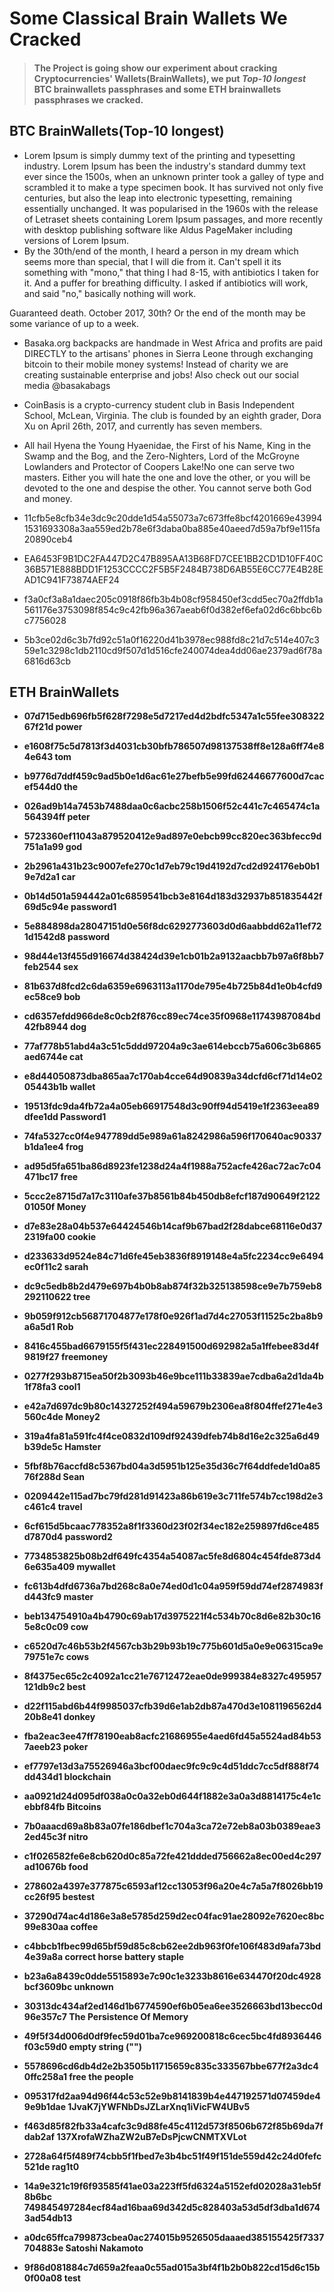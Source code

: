# Some Classical Brain Wallets We Cracked

> #### The Project is going show our experiment about cracking Cryptocurrencies' Wallets(BrainWallets), we put *Top-10 longest* BTC brainwallets passphrases and some ETH brainwallets passphrases we cracked.

## BTC BrainWallets(Top-10 longest)

* Lorem Ipsum is simply dummy text of the printing and typesetting industry. Lorem Ipsum has been the industry's standard dummy text ever since the 1500s, when an unknown printer took a galley of type and scrambled it to make a type specimen book. It has survived not only five centuries, but also the leap into electronic typesetting, remaining essentially unchanged. It was popularised in the 1960s with the release of Letraset sheets containing Lorem Ipsum passages, and more recently with desktop publishing software like Aldus PageMaker including versions of Lorem Ipsum.
* By the 30th/end of the month, I heard a person in my dream which seems more than special, that I will die from it. Can't spell it its something with "mono," that thing I had 8-15, with antibiotics I taken for it. And a puffer for breathing difficulty. I asked if antibiotics will work, and said "no," basically nothing will work.

Guaranteed death. October 2017, 30th? Or the end of the month may be some variance of up to a week.

* Basaka.org backpacks are handmade in West Africa and profits are paid DIRECTLY to the artisans' phones in Sierra Leone through exchanging bitcoin to their mobile money systems! Instead of charity we are creating sustainable enterprise and jobs! Also check out our social media @basakabags
* CoinBasis is a crypto-currency student club in Basis Independent School, McLean, Virginia. The club is founded by an eighth grader, Dora Xu on April 26th, 2017, and currently has seven members.
* All hail Hyena the Young Hyaenidae, the First of his Name, King in the Swamp and the Bog, and the Zero-Nighters, Lord of the McGroyne Lowlanders and Protector of Coopers Lake!No one can serve two masters. Either you will hate the one and love the other, or you will be devoted to the one and despise the other. You cannot serve both God and money.

* 11cfb5e8cfb34e3dc9c20dde1d54a55073a7c673ffe8bcf4201669e439941531693308a3aa559ed2b78e6f3daba0ba885e40aeed7d59a7bf9e115fa20890ceb4
* EA6453F9B1DC2FA447D2C47B895AA13B68FD7CEE1BB2CD1D10FF40C36B571E888BDD1F1253CCCC2F5B5F2484B738D6AB55E6CC77E4B28EAD1C941F73874AEF24

* f3a0cf3a8a1daec205c0918f86fb3b4b08cf958450ef3cdd5ec70a2ffdb1a561176e3753098f854c9c42fb96a367aeab6f0d382ef6efa02d6c6bbc6bc7756028
* 5b3ce02d6c3b7fd92c51a0f16220d41b3978ec988fd8c21d7c514e407c359e1c3298c1db2110cd9f507d1d516cfe240074dea4dd06ae2379ad6f78a6816d63cb

## ETH BrainWallets


* **07d715edb696fb5f628f7298e5d7217ed4d2bdfc5347a1c55fee30832267f21d    power**
* **e1608f75c5d7813f3d4031cb30bfb786507d98137538ff8e128a6ff74e84e643    tom**

* **b9776d7ddf459c9ad5b0e1d6ac61e27befb5e99fd62446677600d7cacef544d0    the**
* **026ad9b14a7453b7488daa0c6acbc258b1506f52c441c7c465474c1a564394ff    peter**

* **5723360ef11043a879520412e9ad897e0ebcb99cc820ec363bfecc9d751a1a99    god**
* **2b2961a431b23c9007efe270c1d7eb79c19d4192d7cd2d924176eb0b19e7d2a1    car**

* **0b14d501a594442a01c6859541bcb3e8164d183d32937b851835442f69d5c94e    password1**
* **5e884898da28047151d0e56f8dc6292773603d0d6aabbdd62a11ef721d1542d8    password**

* **98d44e13f455d916674d38424d39e1cb01b2a9132aacbb7b97a6f8bb7feb2544    sex**
* **81b637d8fcd2c6da6359e6963113a1170de795e4b725b84d1e0b4cfd9ec58ce9    bob**

* **cd6357efdd966de8c0cb2f876cc89ec74ce35f0968e11743987084bd42fb8944    dog**
* **77af778b51abd4a3c51c5ddd97204a9c3ae614ebccb75a606c3b6865aed6744e    cat**

* **e8d44050873dba865aa7c170ab4cce64d90839a34dcfd6cf71d14e0205443b1b    wallet**
* **19513fdc9da4fb72a4a05eb66917548d3c90ff94d5419e1f2363eea89dfee1dd    Password1**

* **74fa5327cc0f4e947789dd5e989a61a8242986a596f170640ac90337b1da1ee4    frog**
* **ad95d5fa651ba86d8923fe1238d24a4f1988a752acfe426ac72ac7c04471bc17    free**

* **5ccc2e8715d7a17c3110afe37b8561b84b450db8efcf187d90649f212201050f    Money**
* **d7e83e28a04b537e64424546b14caf9b67bad2f28dabce68116e0d372319fa00    cookie**

* **d233633d9524e84c71d6fe45eb3836f8919148e4a5fc2234cc9e6494ec0f11c2    sarah**
* **dc9c5edb8b2d479e697b4b0b8ab874f32b325138598ce9e7b759eb8292110622    tree**

* **9b059f912cb56871704877e178f0e926f1ad7d4c27053f11525c2ba8b9a6a5d1    Rob**
* **8416c455bad6679155f5f431ec228491500d692982a5a1ffebee83d4f9819f27    freemoney**

* **0277f293b8715ea50f2b3093b46e9bce111b33839ae7cdba6a2d1da4b1f78fa3    cool1**
* **e42a7d697dc9b80c14327252f494a59679b2306ea8f804ffef271e4e3560c4de    Money2**

* **319a4fa81a591fc4f4ce0832d109df92439dfeb74b8d16e2c325a6d49b39de5c    Hamster**
* **5fbf8b76accfd8c5367bd04a3d5951b125e35d36c7f64ddfede1d0a8576f288d    Sean**

* **0209442e115ad7bc79fd281d91423a86b619e3c711fe574b7cc198d2e3c461c4    travel**
* **6cf615d5bcaac778352a8f1f3360d23f02f34ec182e259897fd6ce485d7870d4    password2**

* **7734853825b08b2df649fc4354a54087ac5fe8d6804c454fde873d46e635a409    mywallet**
* **fc613b4dfd6736a7bd268c8a0e74ed0d1c04a959f59dd74ef2874983fd443fc9    master**

* **beb134754910a4b4790c69ab17d3975221f4c534b70c8d6e82b30c165e8c0c09    cow**
* **c6520d7c46b53b2f4567cb3b29b93b19c775b601d5a0e9e06315ca9e79751e7c    cows**

* **8f4375ec65c2c4092a1cc21e76712472eae0de999384e8327c495957121db9c2    best**
* **d22f115abd6b44f9985037cfb39d6e1ab2db87a470d3e1081196562d420b8e41    donkey**

* **fba2eac3ee47ff78190eab8acfc21686955e4aed6fd45a5524ad84b537aeeb23    poker**
* **ef7797e13d3a75526946a3bcf00daec9fc9c9c4d51ddc7cc5df888f74dd434d1    blockchain**

* **aa0921d24d095df038a0c0a32eb0d644f1882e3a0a3d8814175c4e1cebbf84fb    Bitcoins**
* **7b0aaacd69a8b83a07fe186dbef1c704a3ca72e72eb8a03b0389eae32ed45c3f    nitro**

* **c1f026582fe6e8cb620d0c85a72fe421ddded756662a8ec00ed4c297ad10676b    food**
* **278602a4397e377875c6593af12cc13053f96a20e4c7a5a7f8026bb19cc26f95    bestest**

* **37290d74ac4d186e3a8e5785d259d2ec04fac91ae28092e7620ec8bc99e830aa    coffee**
* **c4bbcb1fbec99d65bf59d85c8cb62ee2db963f0fe106f483d9afa73bd4e39a8a    correct horse battery staple**

* **b23a6a8439c0dde5515893e7c90c1e3233b8616e634470f20dc4928bcf3609bc    unknown**
* **30313dc434af2ed146d1b6774590ef6b05ea6ee3526663bd13becc0d96e357c7    The Persistence Of Memory**

* **49f5f34d006d0df9fec59d01ba7ce969200818c6cec5bc4fd8936446f03c59d0    empty string ("")**
* **5578696cd6db4d2e2b3505b11715659c835c333567bbe677f2a3dc40ffc258a1    free the people**

* **095317fd2aa94d96f44c53c52e9b8141839b4e447192571d07459de49e9b1dae    1JvaK7jYWFNbDsJZLarXnq1iVicFW4UBv5**
* **f463d85f82fb33a4cafc3c9d88fe45c4112d573f8506b672f85b69da7fdab2af    137XrofaWZhaZW2uB7eDsPjcwCNMTXVLot**

* **2728a64f5f489f74cbb5f1fbed7e3b4bc51f49f151de559d42c24d0fefc521de    rag1t0**
* **14a9e321c19f6f93585f41ae03a223ff5fd6324a5152efd02028a31eb5f8b6bc    749845497284ecf84ad16baa69d342d5c828403a53d5df3dba1d6743ad54db13**

* **a0dc65ffca799873cbea0ac274015b9526505daaaed385155425f7337704883e    Satoshi Nakamoto**
* **9f86d081884c7d659a2feaa0c55ad015a3bf4f1b2b0b822cd15d6c15b0f00a08    test**
